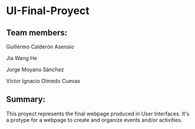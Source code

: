 # UI-Final-Proyect

## Team members:

Guillermo Calderón Asensio

Jia Wang He

Jorge Moyano Sánchez

Víctor Ignacio Olmedo Cuevas

## Summary:

This proyect represents the final webpage produced in User Interfaces. It's a protype for a webpage to create and organize events and/or activities.
